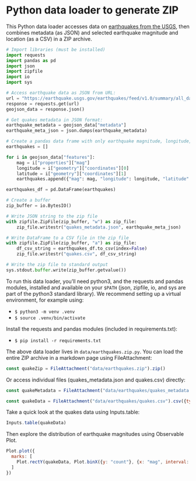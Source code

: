 # Python data loader to generate ZIP

This Python data loader accesses data on [earthquakes from the USGS](https://www.usgs.gov/programs/earthquake-hazards/earthquakes), then combines metadata (as JSON) and selected earthquake magnitude and location (as a CSV) in a ZIP archive.

```python
# Import libraries (must be installed)
import requests
import pandas as pd
import json
import zipfile
import io
import sys

# Access earthquake data as JSON from URL:
url = "https://earthquake.usgs.gov/earthquakes/feed/v1.0/summary/all_day.geojson"
response = requests.get(url)
geojson_data = response.json()

# Get quakes metadata in JSON format:
earthquake_metadata = geojson_data["metadata"]
earthquake_meta_json = json.dumps(earthquake_metadata)

# Create a pandas data frame with only earthquake magnitude, longitude, and latitude:
earthquakes = []

for i in geojson_data["features"]:
    mag = i["properties"]["mag"]
    longitude = i["geometry"]["coordinates"][0]
    latitude = i["geometry"]["coordinates"][1]
    earthquakes.append({"mag": mag, "longitude": longitude, "latitude": latitude})

earthquakes_df = pd.DataFrame(earthquakes)

# Create a buffer
zip_buffer = io.BytesIO()

# Write JSON string to the zip file
with zipfile.ZipFile(zip_buffer, "w") as zip_file:
    zip_file.writestr("quakes_metadata.json", earthquake_meta_json)

# Write DataFrame to a CSV file in the zip file
with zipfile.ZipFile(zip_buffer, "a") as zip_file:
    df_csv_string = earthquakes_df.to_csv(index=False)
    zip_file.writestr("quakes.csv", df_csv_string)

# Write the zip file to standard output
sys.stdout.buffer.write(zip_buffer.getvalue())
```

<div class="note">

To run this data loader, you’ll need python3, and the requests and pandas modules, installed and available on your `$PATH` (json, zipfile, io, and sys are part of the python3 standard library). We recommend setting up a virtual environment, for example using:

- `$ python3 -m venv .venv`
- `$ source .venv/bin/activate`

Install the requests and pandas modules (included in requirements.txt):

- `$ pip install -r requirements.txt`

</div>

The above data loader lives in `data/earthquakes.zip.py`. You can load the entire ZIP archive in a markdown page using FileAttachment:

```js echo
const quakeZip = FileAttachment("data/earthquakes.zip").zip()
```

Or access individual files (quakes_metadata.json and quakes.csv) directly:

```js echo
const quakeMetadata = FileAttachment("data/earthquakes/quakes_metadata.json").json()
```

```js echo
const quakeData = FileAttachment("data/earthquakes/quakes.csv").csv({typed: true})
```

Take a quick look at the quakes data using Inputs.table:

```js echo
Inputs.table(quakeData)
```

Then explore the distribution of earthquake magnitudes using Observable Plot.

```js echo
Plot.plot({
  marks: [
    Plot.rectY(quakeData, Plot.binX({y: "count"}, {x: "mag", interval: 0.5}))
  ]
})
```
